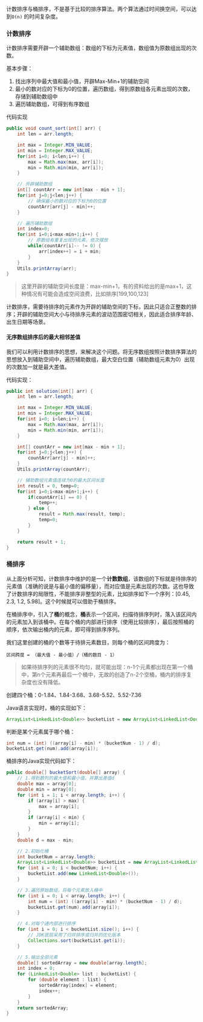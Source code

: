 计数排序与桶排序，不是基于比较的排序算法。两个算法通过时间换空间，可以达到`O(n)` 的时间复杂度。

### 计数排序

计数排序需要开辟一个辅助数组：数组的下标为元素值，数组值为原数组出现的次数。

基本步骤：

1. 找出序列中最大值和最小值，开辟Max-Min+1的辅助空间
2. 最小的数对应的下标为0的位置，遍历数组，得到原数组各元素出现的次数，存储到辅助数组中
3. 遍历辅助数组，可得到有序数组

代码实现

```java
public void count_sort(int[] arr) {
    int len = arr.length;

    int max = Integer.MIN_VALUE;
    int min = Integer.MAX_VALUE;
    for(int i=0; i<len;i++) {
        max = Math.max(max, arr[i]);
        min = Math.min(min, arr[i]);
    }

    // 开辟辅助数组
    int[] countArr = new int[max - min + 1];
    for(int j=0;j<len;j++) {
        // 确保最小的数对应的下标为0的位置
        countArr[arr[j] - min]++;
    }

    // 遍历辅助数组
    int index=0;
    for(int i=0;i<max-min+1;i++) {
        // 原数组有重复出现的元素，依次摆放
        while(countArr[i]-- != 0) {
            arr[index++] = i + min;
        }
    }
    Utils.printArray(arr);
}
```

> 这里开辟的辅助空间长度是：max-min+1，有的资料给出的是max+1，这种情况有可能会造成空间浪费，比如排序[199,100,123]

计数排序，需要待排序的元素作为开辟的辅助空间的下标，因此只适合正整数的排序；开辟的辅助空间大小与待排序元素的波动范围密切相关，因此适合排序年龄、出生日期等场景。

#### 无序数组排序后的最大相邻差值

我们可以利用计数排序的思想，来解决这个问题。将无序数组按照计数排序算法的思想放入到辅助空间中，遍历辅助数组，最大空白位置（辅助数组元素为0）出现的次数加一就是最大差值。

代码实现：

```java
public int solution(int[] arr) {
    int len = arr.length;

    int max = Integer.MIN_VALUE;
    int min = Integer.MAX_VALUE;
    for(int i=0; i<len;i++) {
        max = Math.max(max, arr[i]);
        min = Math.min(min, arr[i]);
    }

    int[] countArr = new int[max - min + 1];
    for(int j=0;j<len;j++) {
        countArr[arr[j] - min]++;
    }
    Utils.printArray(countArr);

    // 辅助数组元素值连续为0的最大区间长度
    int result = 0, temp=0;
    for(int i=0;i<max-min+1;i++) {
        if(countArr[i] == 0) {
            temp++;
        } else {
            result = Math.max(result, temp);
            temp=0;
        }
    }

    return result + 1;
}
```

### 桶排序

从上面分析可知，计数排序中维护的是一个**计数数组**，该数组的下标就是待排序的元素值（准确的说是与最小值的偏移量），而对应值是元素出现的次数。这也导致了计数排序的局限性，不能排序非整型的元素，比如排序如下一个序列：[0.45, 2.3, 1.2, 5.98]。这个时候就可以借助于桶排序。

在桶排序中，引入了**桶**的概念，**桶**表示一个区间，扫描待排序列时，落入该区间内的元素加入到该桶中。在每个桶的内部进行排序（使用比较排序），最后按照桶的顺序，依次输出桶内的元素，即可得到排序序列。

我们这里创建的桶的个数等于待排元素数目，则每个桶的区间跨度为：

```
区间跨度 = （最大值 - 最小值）/（桶的数目 - 1）
```

> 如果待排序列的元素很不均匀，就可能出现：n-1个元素都出现在第一个桶中，第n个元素再最后一个桶中，无故的创造了n-2个空桶，桶内的排序复杂度也没有降低。

创建四个桶：0-1.84、1.84-3.68、3.68-5.52、5.52-7.36

Java语言实现时，桶的实现如下：

```java
ArrayList<LinkedList<Double>> bucketList = new ArrayList<LinkedList<Double>>(bucketNum);
```

判断是某个元素属于哪个桶：

```java
int num = (int) ((array[i] - min) * (bucketNum - 1) / d);
bucketList.get(num).add(array[i]);
```

桶排序的Java实现代码如下：

```java
public double[] bucketSort(double[] array) {
    // 1.得到数列的最大值和最小值，并算出差值d
    double max = array[0];
    double min = array[0];
    for (int i = 1; i < array.length; i++) {
        if (array[i] > max) {
            max = array[i];
        }
        if (array[i] < min) {
            min = array[i];
        }
    }
    double d = max - min;

    // 2.初始化桶
    int bucketNum = array.length;
    ArrayList<LinkedList<Double>> bucketList = new ArrayList<LinkedList<Double>>(bucketNum);
    for (int i = 0; i < bucketNum; i++) {
        bucketList.add(new LinkedList<Double>());
    }

    // 3.遍历原始数组，将每个元素放入桶中
    for (int i = 0; i < array.length; i++) {
        int num = (int) ((array[i] - min) * (bucketNum - 1) / d);
        bucketList.get(num).add(array[i]);
    }

    // 4.对每个通内部进行排序
    for (int i = 0; i < bucketList.size(); i++) {
        // JDK底层采用了归并排序或归并的优化版本
        Collections.sort(bucketList.get(i));
    }

    // 5.输出全部元素
    double[] sortedArray = new double[array.length];
    int index = 0;
    for (LinkedList<Double> list : bucketList) {
        for (double element : list) {
            sortedArray[index] = element;
            index++;
        }
    }
    return sortedArray;
}
```

